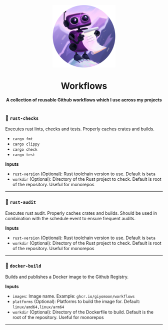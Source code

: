 <div align="center"> <img src="./assets/logo.png" width=200 /></div>
<h1 align="center">Workflows</h1>
<div align="center">
 <strong>
  A collection of reusable Github workflows which I use across my projects
 </strong>
</div>

<br />

### 🦀 `rust-checks`
Executes rust lints, checks and tests. Properly caches crates and builds.
- `cargo fmt`
- `cargo clippy`
- `cargo check`
- `cargo test`

**Inputs**
- `rust-version` (Optional): Rust toolchain version to use. Default is `beta`
- `workdir` (Optional): Directory of the Rust project to check. Default is root of the repository. Useful for monorepos
---

### 🦀 `rust-audit`
Executes rust audit. Properly caches crates and builds. Should be used in combination with the schedule event to ensure frequent audits.

**Inputs**
- `rust-version` (Optional): Rust toolchain version to use. Default is `beta`
- `workdir` (Optional): Directory of the Rust project to check. Default is root of the repository. Useful for monorepos
---

### 🐳 `docker-build`
Builds and publishes a Docker image to the Github Registry.

**Inputs**
- `images`: Image name. Example: `ghcr.io/giyomoon/workflows`
- `platforms` (Optional): Platforms to build the image for. Default: `linux/amd64,linux/arm64`
- `workdir` (Optional): Directory of the Dockerfile to build. Default is the root of the repository. Useful for monorepos
---

